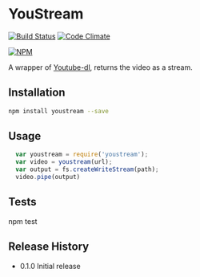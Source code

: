 YouStream
=========

[![Build Status](https://travis-ci.org/fand/youstream.svg?branch=master)](https://travis-ci.org/fand/youstream)
[![Code Climate](https://codeclimate.com/github/fand/youstream.png)](https://codeclimate.com/github/fand/youstream)

[![NPM](https://nodei.co/npm/youstream.png?downloads=true&stars=true)](https://nodei.co/npm/youstream/)

A wrapper of [Youtube-dl](http://rg3.github.io/youtube-dl), returns the video as a stream.

## Installation

```bash
npm install youstream --save
```

## Usage

```js
  var youstream = require('youstream');
  var video = youstream(url);
  var output = fs.createWriteStream(path);
  video.pipe(output)
```

## Tests

npm test


## Release History

* 0.1.0 Initial release
